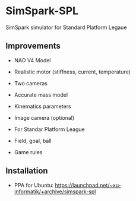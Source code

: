 SimSpark-SPL
============

SimSpark simulator for Standard Platform Legaue

Improvements
------------

* NAO V4 Model
 * Realistic motor (stiffness, current, temperature)
 * Two cameras
 * Accurate mass model
 * Kinematics parameters
 * Image camera (optional)

* For Standar Platform League
 * Field, goal, ball
 * Game rules


Installation
------------

* PPA for Ubuntu: https://launchpad.net/~xu-informatik/+archive/simspark-spl
